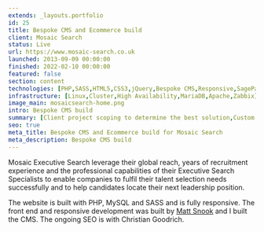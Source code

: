 ```yaml
---
extends: _layouts.portfolio
id: 25
title: Bespoke CMS and Ecommerce build
client: Mosaic Search
status: Live
url: https://www.mosaic-search.co.uk
launched: 2013-09-09 00:00:00
finished: 2022-02-10 00:00:00
featured: false
section: content
technologies: [PHP,SASS,HTML5,CSS3,jQuery,Bespoke CMS,Responsive,SagePay]
infrastructure: [Linux,Cluster,High Availability,MariaDB,Apache,Zabbix]
image_main: mosaicsearch-home.png
intro: Bespoke CMS build
summary: [Client project scoping to determine the best solution,Custom CMS build,Testing]
seo: true
meta_title: Bespoke CMS and Ecommerce build for Mosaic Search
meta_description: Bespoke CMS build
---
```


Mosaic Executive Search leverage their global reach, years of recruitment experience and the professional capabilities of their Executive&nbsp;Search Specialists to enable companies to fulfil their talent selection needs successfully and to help candidates locate their next leadership position.

The website is built with PHP, MySQL and SASS and is fully responsive. The front end and responsive development was built by <a href="https://snook.studio/" target="_blank" rel="external" title="Matt Snook Web Design and Graphic Design Cheltenham">Matt Snook</a> and I built the CMS. The ongoing SEO is with Christian Goodrich.
